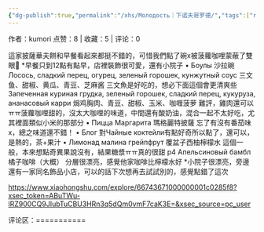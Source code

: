```yaml
---
{"dg-publish":true,"permalink":"/xhs/Молодость｜下诺夫哥罗德/","tags":["rednote"],"created":"2025-03-17T18:22:03.628+08:00","updated":"2025-03-17T21:39:26.940+08:00"}
---
```


作者：kumori
点赞：8   |   收藏：5   |   评论：0

這家披薩華夫餅和早餐看起來都挺不錯的，可惜我們點了碗x被菠蘿咖哩蒙蔽了雙眼🤣
*早餐只到12點有點早，店裡裝飾很可愛，還有小院子
• Боулы 沙拉碗
Лосось, сладкий перец, огурец, зеленый горошек, кунжутный соус 三文鱼、甜椒、黄瓜、青豆、芝麻酱 三文魚是好吃的，想必下面這個會更清爽些
Запеченная куриная грудка, зеленый горошек, сладкий перец, кукуруза, ананасовый карри 焗鸡胸肉、青豆、甜椒、玉米、咖喱菠萝 難評，雞肉還可以ㅠㅠ菠蘿咖哩甜的，沒太大咖哩的味道，中間還有酸奶油，混合一起不太好吃，尤其裡面類似小米的那部分
• Пицца Маргарита 瑪格麗特披薩 忘了有沒有番茄味x，總之味道還不錯！
• Блог 對Чайные коктейли有點好奇所以點了，還可以，是熱的，茶+果汁
• Лимонад малина грейпфрут 覆盆子西柚檸檬水 這個一般，本來想點奇異果說沒有，結果糖漿ㅠㅠ真的很甜
p4 Апельсиновый бамбл 橘子咖啡（大概） 分層很漂亮，感覺他家咖啡比檸檬水好
*小院子很漂亮，旁邊還有一家同名飾品小店，可以的話下次想再去試試別的，感覺點錯了這次

https://www.xiaohongshu.com/explore/66743671000000001c0285f8?xsec_token=ABuTWu-lRZ900CQ9JIubTuCBU3HRn3q5dQm0vmF7caK3E=&xsec_source=pc_user

评论区：===========

